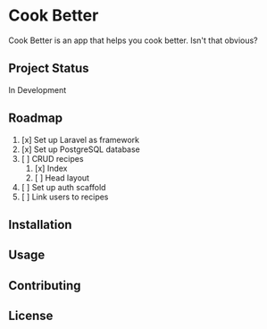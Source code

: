 # Cook Better

Cook Better is an app that helps you cook better. Isn't that obvious?

## Project Status

In Development

## Roadmap

1. [x] Set up Laravel as framework
2. [x] Set up PostgreSQL database
3. [ ] CRUD recipes
    1. [x] Index
    2. [ ] Head layout
4. [ ] Set up auth scaffold
5. [ ] Link users to recipes

## Installation

## Usage

## Contributing

## License

